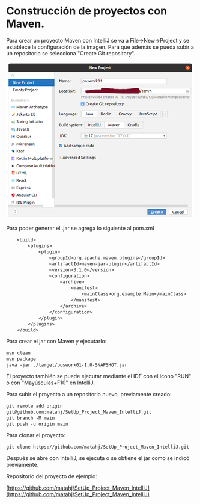# Construcción de proyectos con Maven.

Para crear un proyecto Maven con IntelliJ se va a File->New->Project y se establece la configuración de la imagen. Para que además se pueda subir a un repositorio se selecciona "Create Git repository".

![Proyecto](proyectoMaven.png)


Para poder generar el .jar se agrega lo siguiente al pom.xml

~~~
    <build>
        <plugins>
            <plugin>
                <groupId>org.apache.maven.plugins</groupId>
                <artifactId>maven-jar-plugin</artifactId>
                <version>3.1.0</version>
                <configuration>
                    <archive>
                        <manifest>
                            <mainClass>org.example.Main</mainClass>
                        </manifest>
                    </archive>
                </configuration>
            </plugin>
        </plugins>
    </build>
~~~

Para crear el jar con Maven y ejecutarlo:

~~~
mvn clean
mvn package
java -jar ./target/poswork01-1.0-SNAPSHOT.jar
~~~

El proyecto también se puede ejecutar mediante el IDE con el icono "RUN" o con "Mayúsculas+F10" en IntelliJ.

Para subir el proyecto a un repositorio nuevo, previamente creado:

~~~
git remote add origin git@github.com:matahj/SetUp_Project_Maven_IntelliJ.git
git branch -M main
git push -u origin main
~~~

Para clonar el proyecto:
~~~
git clone https://github.com/matahj/SetUp_Project_Maven_IntelliJ.git
~~~

Después se abre con IntelliJ, se ejecuta o se obtiene el jar como se indicó previamente.


Repositorio del proyecto de ejemplo:

[https://github.com/matahj/SetUp_Project_Maven_IntelliJ](https://github.com/matahj/SetUp_Project_Maven_IntelliJ)

